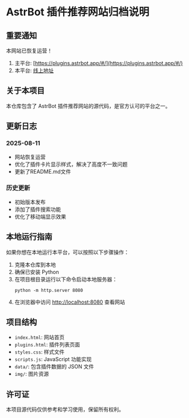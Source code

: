 # AstrBot 插件推荐网站归档说明

## 重要通知

本网站已恢复运营！

1. 主平台: [https://plugins.astrbot.app/#/](https://plugins.astrbot.app/#/)
2. 本平台: [线上地址](https://abplugin.xdydm.top/) 

## 关于本项目

本仓库包含了 AstrBot 插件推荐网站的源代码，是官方认可的平台之一。

## 更新日志

### 2025-08-11
- 网站恢复运营
- 优化了插件卡片显示样式，解决了高度不一致问题
- 更新了README.md文件

### 历史更新
- 初始版本发布
- 添加了插件搜索功能
- 优化了移动端显示效果

## 本地运行指南

如果你想在本地运行本平台，可以按照以下步骤操作：

1. 克隆本仓库到本地
2. 确保已安装 Python
3. 在项目根目录运行以下命令启动本地服务器：
   ```
   python -m http.server 8080
   ```
4. 在浏览器中访问 [http://localhost:8080](http://localhost:8080) 查看网站

## 项目结构

- `index.html`: 网站首页
- `plugins.html`: 插件列表页面
- `styles.css`: 样式文件
- `scripts.js`: JavaScript 功能实现
- `data/`: 包含插件数据的 JSON 文件
- `img/`: 图片资源

## 许可证

本项目源代码仅供参考和学习使用，保留所有权利。
